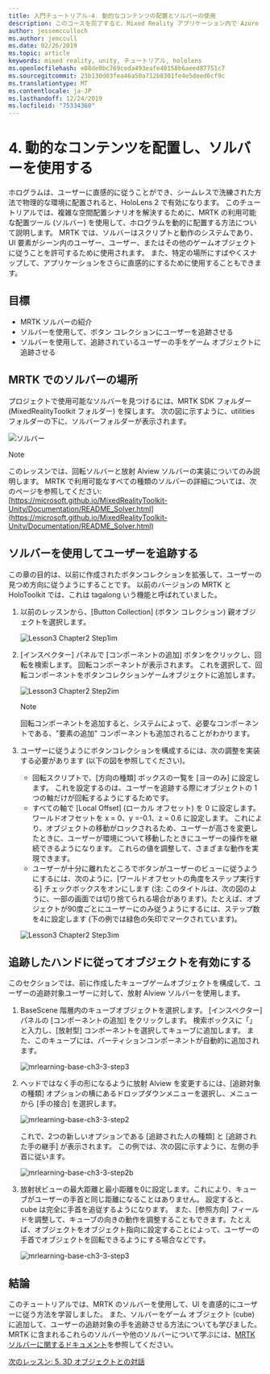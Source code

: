 ```yaml
---
title: 入門チュートリアル-4. 動的なコンテンツの配置とソルバーの使用
description: このコースを完了すると、Mixed Reality アプリケーション内で Azure 顔認識を実装する方法を学習することができます。
author: jessemcculloch
ms.author: jemccull
ms.date: 02/26/2019
ms.topic: article
keywords: mixed reality, unity, チュートリアル, hololens
ms.openlocfilehash: e08de0bc769ceda493eafe40158b6aeed87751c7
ms.sourcegitcommit: 23b130d03fea46a50a712b8301fe4e5deed6cf9c
ms.translationtype: MT
ms.contentlocale: ja-JP
ms.lasthandoff: 12/24/2019
ms.locfileid: "75334360"
---
```

# <a name="4-placing-dynamic-content-and-using-solvers"></a>4. 動的なコンテンツを配置し、ソルバーを使用する

ホログラムは、ユーザーに直感的に従うことができ、シームレスで洗練された方法で物理的な環境に配置されると、HoloLens 2 で有効になります。 このチュートリアルでは、複雑な空間配置シナリオを解決するために、MRTK の利用可能な配置ツール (ソルバー) を使用して、ホログラムを動的に配置する方法について説明します。 MRTK では、ソルバーはスクリプトと動作のシステムであり、UI 要素がシーン内のユーザー、ユーザー、またはその他のゲームオブジェクトに従うことを許可するために使用されます。 また、特定の場所にすばやくスナップして、アプリケーションをさらに直感的にするために使用することもできます。

## <a name="objectives"></a>目標

* MRTK ソルバーの紹介
* ソルバーを使用して、ボタン コレクションにユーザーを追跡させる
* ソルバーを使用して、追跡されているユーザーの手をゲーム オブジェクトに追跡させる

## <a name="location-of-solvers-in-the-mrtk"></a>MRTK でのソルバーの場所

 プロジェクトで使用可能なソルバーを見つけるには、MRTK SDK フォルダー (MixedRealityToolkit フォルダー) を探します。 次の図に示すように、utilities フォルダーの下に、ソルバーフォルダーが表示されます。

![ソルバー](images/lesson3_chapter1_step1im.PNG)

>[!NOTE]
>このレッスンでは、回転ソルバーと放射 Alview ソルバーの実装についてのみ説明します。 MRTK で利用可能なすべての種類のソルバーの詳細については、次のページを参照してください: [https://microsoft.github.io/MixedRealityToolkit-Unity/Documentation/README_Solver.html](https://microsoft.github.io/MixedRealityToolkit-Unity/Documentation/README_Solver.html)

## <a name="use-a-solver-to-follow-the-user"></a>ソルバーを使用してユーザーを追跡する

この章の目的は、以前に作成されたボタンコレクションを拡張して、ユーザーの見つめ方向に従うようにすることです。 以前のバージョンの MRTK と HoloToolkit では、これは tagalong いう機能と呼ばれていました。

1. 以前のレッスンから、[Button Collection] (ボタン コレクション) 親オブジェクトを選択します。

    ![Lesson3 Chapter2 Step1im](images/Lesson3_chapter2_step1im.PNG)

2. [インスペクター] パネルで [コンポーネントの追加] ボタンをクリックし、回転を検索します。 回転コンポーネントが表示されます。 これを選択して、回転コンポーネントをボタンコレクションゲームオブジェクトに追加します。

    ![Lesson3 Chapter2 Step2im](images/Lesson3_Chapter2_step2im.PNG)

    >[!NOTE]
    >回転コンポーネントを追加すると、システムによって、必要なコンポーネントである、"要素の追加" コンポーネントも追加されることがわかります。

3. ユーザーに従うようにボタンコレクションを構成するには、次の調整を実装する必要があります (以下の図を参照してください)。

    * 回転スクリプトで、[方向の種類] ボックスの一覧を [ヨーのみ] に設定します。 これを設定するのは、ユーザーを追跡する際にオブジェクトの 1 つの軸だけが回転するようにするためです。
    * すべての軸で [Local Offset] (ローカル オフセット) を 0 に設定します。 ワールドオフセットを x = 0、y =-0.1、z = 0.6 に設定します。 これにより、オブジェクトの移動がロックされるため、ユーザーが高さを変更したときに、ユーザーが環境について移動したときにユーザーの操作を継続できるようになります。 これらの値を調整して、さまざまな動作を実現できます。
    * ユーザーが十分に離れたところでボタンがユーザーのビューに従うようにするには、次のように、[ワールドオフセットの角度をステップ実行する] チェックボックスをオンにします (注: このタイトルは、次の図のように、一部の画面では切り捨てられる場合があります)。たとえば、オブジェクトが90度ごとにユーザーにのみ従うようにするには、ステップ数を4に設定します (下の例では緑色の矢印でマークされています)。

    ![Lesson3 Chapter2 Step3im](images/Lesson3_chapter2_step3im.PNG)

## <a name="enabling-objects-to-follow-tracked-hands"></a>追跡したハンドに従ってオブジェクトを有効にする

このセクションでは、前に作成したキューブゲームオブジェクトを構成して、ユーザーの追跡対象ユーザーに対して、放射 Alview ソルバーを使用します。

1. BaseScene 階層内のキューブオブジェクトを選択します。 [インスペクター] パネルの [コンポーネントの追加] をクリックします。 検索ボックスに「」と入力し、[放射型] コンポーネントを選択してキューブに追加します。 また、このキューブには、パーティションコンポーネントが自動的に追加されます。

    ![mrlearning-base-ch3-3-step3](images/mrlearning-base-ch3-3-step1.png)

2. ヘッドではなく手の形になるように放射 Alview を変更するには、[追跡対象の種類] オプションの横にあるドロップダウンメニューを選択し、メニューから [手の接合] を選択します。

    ![mrlearning-base-ch3-3-step2](images/mrlearning-base-ch3-3-step2a.png)

    これで、2つの新しいオプションである [追跡された人の種類] と [追跡された手の継手] が表示されます。 この例では、次の図に示すように、左側の手首に従います。

    ![mrlearning-base-ch3-3-step2b](images/mrlearning-base-ch3-3-step2b.png)

3. 放射状ビューの最大距離と最小距離を0に設定します。これにより、キューブがユーザーの手首と同じ距離になることはありません。 設定すると、cube は完全に手首を追従するようになります。 また、[参照方向] フィールドを調整して、キューブの向きの動作を調整することもできます。たとえば、オブジェクトをオブジェクト指向に設定することによって、ユーザーの手首でオブジェクトを回転できるようにする場合などです。

    ![mrlearning-base-ch3-3-step3](images/mrlearning-base-ch3-3-step3.png)

## <a name="congratulations"></a>結論

このチュートリアルでは、MRTK のソルバーを使用して、UI を直感的にユーザーに従う方法を学習しました。 また、ソルバーをゲーム オブジェクト (cube) に追加して、ユーザーの追跡対象の手を追跡させる方法についても学びました。 MRTK に含まれるこれらのソルバーや他のソルバーについて学ぶには、[MRTK ソルバーに関するドキュメント](https://microsoft.github.io/MixedRealityToolkit-Unity/Documentation/README_Solver.html)を参照してください。

[次のレッスン: 5. 3D オブジェクトとの対話](mrlearning-base-ch4.md)
